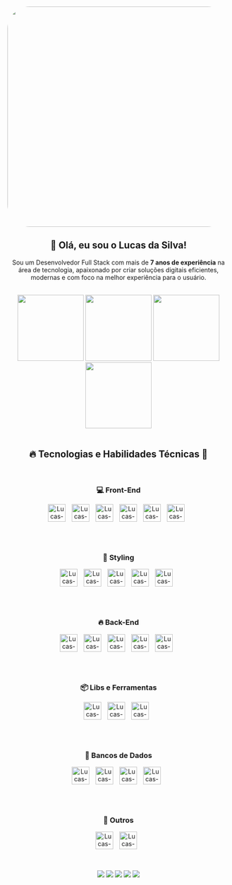 <div align="center">
  <img align="center" alt="Gif" height="500" width="1090" style="border-radius:50px;" src="https://64.media.tumblr.com/1e59432e5fe2d7942df39fdd0223d294/9ec5a9ae5ba9f7db-ae/s1280x1920/8f45c6df3adc9f1a74b58a275b587982b5de8abc.gifv">

  <h2>👋 Olá, eu sou o Lucas da Silva!</h2>

  <p align="center" style="max-width: 800px;">
    Sou um Desenvolvedor Full Stack com mais de <strong>7 anos de experiência</strong> na área de tecnologia, apaixonado por criar soluções digitais eficientes, modernas e com foco na melhor experiência para o usuário.<br><br>
  </p>
</div>


<div align="center">
<img height="150em" src="https://github-profile-summary-cards.vercel.app/api/cards/profile-details?username=LucasBlunTT&theme=radical"/> 
<img height="150em" src="https://github-readme-stats.vercel.app/api?username=LucasBlunTT&show_icons=true&theme=radical&include_all_commits=true&count_private=true&hide_border=true"/> <img height="150em" src="https://github-readme-stats.vercel.app/api/top-langs/?username=LucasBlunTT&layout=compact&langs_count=7&theme=radical&hide_border=true"/> <img height="150em" src="https://github-readme-streak-stats.herokuapp.com/?user=LucasBlunTT&theme=radical&hide_border=true"/>
  
<div style="display: inline_block"><br>
  <h2>🔥 Tecnologias e Habilidades Técnicas 🖤</h2>
  <br>

  <!-- Front-End -->
  <h3>💻 Front-End</h3>
  <img align="center" alt="Lucas-React" height="40" width="40" src="https://cdn.jsdelivr.net/gh/devicons/devicon/icons/react/react-original.svg" style="margin-right: 10px;">
  <img align="center" alt="Lucas-Next" height="40" width="40" src="https://cdn.jsdelivr.net/gh/devicons/devicon/icons/nextjs/nextjs-original.svg" style="margin-right: 10px;">
  <img align="center" alt="Lucas-JavaScript" height="40" width="40" src="https://cdn.jsdelivr.net/gh/devicons/devicon/icons/javascript/javascript-original.svg" style="margin-right: 10px;">
  <img align="center" alt="Lucas-TypeScript" height="40" width="40" src="https://cdn.jsdelivr.net/gh/devicons/devicon@latest/icons/typescript/typescript-original.svg" style="margin-right: 10px;">
  <img align="center" alt="Lucas-HTML5" height="40" width="40" src="https://cdn.jsdelivr.net/gh/devicons/devicon/icons/html5/html5-original.svg" style="margin-right: 10px;">
  <img align="center" alt="Lucas-CSS3" height="40" width="40" src="https://cdn.jsdelivr.net/gh/devicons/devicon/icons/css3/css3-original.svg" style="margin-right: 10px;">
  
  <br><br>

  <!-- Styling -->
  <h3>🎨 Styling</h3>
  <img align="center" alt="Lucas-Sass" height="40" width="40" src="https://cdn.jsdelivr.net/gh/devicons/devicon/icons/sass/sass-original.svg" style="margin-right: 10px;">
  <img align="center" alt="Lucas-StyledComponents" height="40" width="40" src="https://avatars.githubusercontent.com/u/20658825?s=200&v=4" style="margin-right: 10px;">
  <img align="center" alt="Lucas-Bootstrap" height="40" width="40" src="https://cdn.jsdelivr.net/gh/devicons/devicon/icons/bootstrap/bootstrap-original.svg" style="margin-right: 10px;">
  <img align="center" alt="Lucas-MaterialUI" height="40" width="40" src="https://cdn.jsdelivr.net/gh/devicons/devicon/icons/materialui/materialui-original.svg" style="margin-right: 10px;">
  <img align="center" alt="Lucas-TailwindCSS" height="40" width="40" src="https://cdn.jsdelivr.net/gh/devicons/devicon@latest/icons/tailwindcss/tailwindcss-original.svg" style="margin-right: 10px;">
  
  <br><br>
  
  <!-- Back-End -->
  <h3>🔥 Back-End</h3>
  <img align="center" alt="Lucas-NodeJS" height="40" width="40" src="https://cdn.jsdelivr.net/gh/devicons/devicon@latest/icons/nodejs/nodejs-original-wordmark.svg" style="margin-right: 10px;">
  <img align="center" alt="Lucas-Express" height="40" width="40" src="https://cdn.jsdelivr.net/gh/devicons/devicon/icons/express/express-original-wordmark.svg" style="margin-right: 10px;">
  <img align="center" alt="Lucas-TypeORM" height="40" width="40" src="https://avatars.githubusercontent.com/u/20165699?s=200&v=4" style="margin-right: 10px;">
  <img align="center" alt="Lucas-JavaScript" height="40" width="40" src="https://cdn.jsdelivr.net/gh/devicons/devicon/icons/javascript/javascript-original.svg" style="margin-right: 10px;">
  <img align="center" alt="Lucas-TypeScript" height="40" width="40" src="https://cdn.jsdelivr.net/gh/devicons/devicon@latest/icons/typescript/typescript-original.svg" style="margin-right: 10px;">

  <br><br>
  
  <!-- Libs e Ferramentas -->
  <h3>📦 Libs e Ferramentas</h3>
  <img align="center" alt="Lucas-Gulp" height="40" width="40" src="https://cdn.jsdelivr.net/gh/devicons/devicon/icons/gulp/gulp-plain.svg" style="margin-right: 10px;">
  <img align="center" alt="Lucas-Webpack" height="40" width="40" src="https://cdn.jsdelivr.net/gh/devicons/devicon/icons/webpack/webpack-original.svg" style="margin-right: 10px;">
  <img align="center" alt="Lucas-SwiperJS" height="40" width="40" src="https://swiperjs.com/images/swiper-logo.svg" style="margin-right: 10px;">

  <br><br>
  
  <!-- Bancos de Dados -->
  <h3>💙 Bancos de Dados</h3>
  <img align="center" alt="Lucas-PostgreSQL" height="40" width="40" src="https://cdn.jsdelivr.net/gh/devicons/devicon/icons/postgresql/postgresql-original.svg" style="margin-right: 10px;">
  <img align="center" alt="Lucas-MySQL" height="40" width="40" src="https://cdn.jsdelivr.net/gh/devicons/devicon/icons/mysql/mysql-original.svg" style="margin-right: 10px;">
  <img align="center" alt="Lucas-SQLServer" height="40" width="40" src="https://cdn.jsdelivr.net/gh/devicons/devicon/icons/microsoftsqlserver/microsoftsqlserver-original.svg" style="margin-right: 10px;">
  <img align="center" alt="Lucas-Oracle" height="40" width="40" src="https://cdn.jsdelivr.net/gh/devicons/devicon/icons/oracle/oracle-original.svg" style="margin-right: 10px;">

  <br><br>
  
  <!-- Outros -->
  <h3>🚀 Outros</h3>
  <img align="center" alt="Lucas-Git" height="40" width="40" src="https://cdn.jsdelivr.net/gh/devicons/devicon/icons/git/git-original.svg" style="margin-right: 10px;">
  <img align="center" alt="Lucas-Figma" height="40" width="40" src="https://cdn.jsdelivr.net/gh/devicons/devicon/icons/figma/figma-original.svg" style="margin-right: 10px;">
</div>

 <br/>
 <br/>
 
  <a href="https://instagram.com/casluu01" target="_blank"><img src="https://img.shields.io/badge/-Instagram-%23E4405F?style=for-the-badge&logo=instagram&logoColor=white" target="_blank"></a>
 <a href="LucasBlunT#7338" target="_blank"><img src="https://img.shields.io/badge/Discord-7289DA?style=for-the-badge&logo=discord&logoColor=white" target="_blank"></a> 
  <a href = "mailto:sklucassilva@gmail.com"><img src="https://img.shields.io/badge/-Gmail-%23333?style=for-the-badge&logo=gmail&logoColor=white" target="_blank"></a>
  <a href="https://www.linkedin.com/in/lucas-da-silva-b63b59a3/" target="_blank"><img src="https://img.shields.io/badge/-LinkedIn-%230077B5?style=for-the-badge&logo=linkedin&logoColor=white" target="_blank"></a> 
    <a href="https://api.whatsapp.com/send?phone=55048998506487" target="_blank"><img src="https://img.shields.io/badge/WhatsApp-25D366?style=for-the-badge&logo=whatsapp&logoColor=white" target="_blank"></a>  
</div>
  
